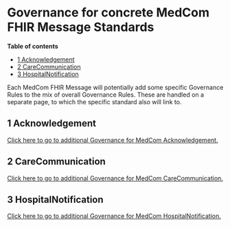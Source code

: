 # Governance for concrete MedCom FHIR Message Standards

**Table of contents**

* [1 Acknowledgement](#1-acknowledgement)
* [2 CareCommunication](#2-carecommunication)
* [3 HospitalNotification](#3-hospitalnotification)

Each MedCom FHIR Message will potentially add some specific Governance Rules to the mix of overall Governance Rules. These are handled on a separate page, to which the specific standard also will link to.

## 1 Acknowledgement

[Click here to go to additional Governance for MedCom Acknowledgement.](/assets/documents/governance-for-acknowledgement.md)

## 2 CareCommunication

[Click here to go to additional Governance for MedCom CareCommunication.](/assets/documents/governance-for-careCommunication.md)

## 3 HospitalNotification

[Click here to go to additional Governance for MedCom HospitalNotification.](/assets/documents/governance-for-hospitalNotification.md)
